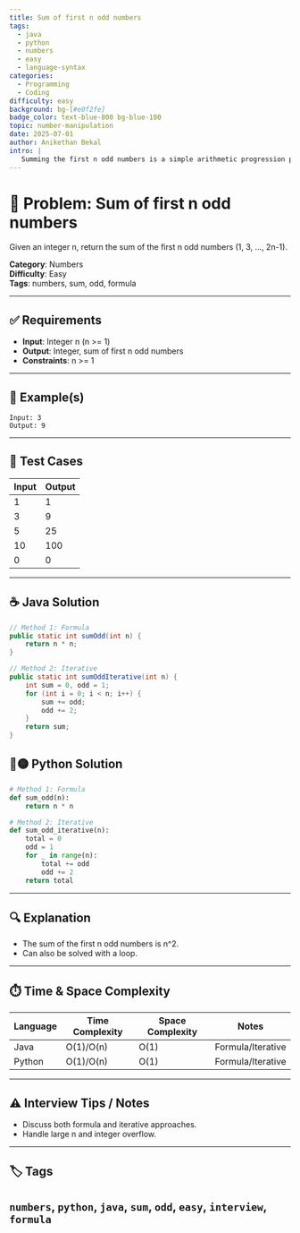 ```yaml
---
title: Sum of first n odd numbers
tags:
  - java
  - python
  - numbers
  - easy
  - language-syntax
categories:
  - Programming
  - Coding
difficulty: easy
background: bg-[#e0f2fe]
badge_color: text-blue-800 bg-blue-100
topic: number-manipulation
date: 2025-07-01
author: Anikethan Bekal
intro: |
   Summing the first n odd numbers is a simple arithmetic progression problem, often used to test loops and formulas.
---
```


# 🧠 Problem: Sum of first n odd numbers

Given an integer n, return the sum of the first n odd numbers (1, 3, ..., 2n-1).

**Category**: Numbers  
**Difficulty**: Easy  
**Tags**: numbers, sum, odd, formula

---

## ✅ Requirements
- **Input**: Integer n (n >= 1)
- **Output**: Integer, sum of first n odd numbers
- **Constraints**: n >= 1

---

## 🧪 Example(s)
```text
Input: 3
Output: 9
```

---

## 🧪 Test Cases
| Input | Output |
|-------|--------|
| 1     | 1      |
| 3     | 9      |
| 5     | 25     |
| 10    | 100    |
| 0     | 0      |

---

## ☕ Java Solution
```java
// Method 1: Formula
public static int sumOdd(int n) {
    return n * n;
}

// Method 2: Iterative
public static int sumOddIterative(int n) {
    int sum = 0, odd = 1;
    for (int i = 0; i < n; i++) {
        sum += odd;
        odd += 2;
    }
    return sum;
}
```

## 🔵🟡 Python Solution
```python
# Method 1: Formula
def sum_odd(n):
    return n * n

# Method 2: Iterative
def sum_odd_iterative(n):
    total = 0
    odd = 1
    for _ in range(n):
        total += odd
        odd += 2
    return total
```

---

## 🔍 Explanation
- The sum of the first n odd numbers is n^2.
- Can also be solved with a loop.

---

## ⏱️ Time & Space Complexity
| Language | Time Complexity | Space Complexity | Notes |
|----------|-----------------|------------------|-------|
| Java     | O(1)/O(n)       | O(1)             | Formula/Iterative |
| Python   | O(1)/O(n)       | O(1)             | Formula/Iterative |

---

## ⚠️ Interview Tips / Notes
- Discuss both formula and iterative approaches.
- Handle large n and integer overflow.

---

## 🏷 Tags
`numbers`, `python`, `java`, `sum`, `odd`, `easy`, `interview`, `formula`
--- 